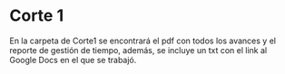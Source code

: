 # Corte 1

En la carpeta de Corte1 se encontrará el pdf con todos los avances y el reporte de gestión de tiempo, además, se incluye un txt con el link al Google Docs en el que se trabajó.
